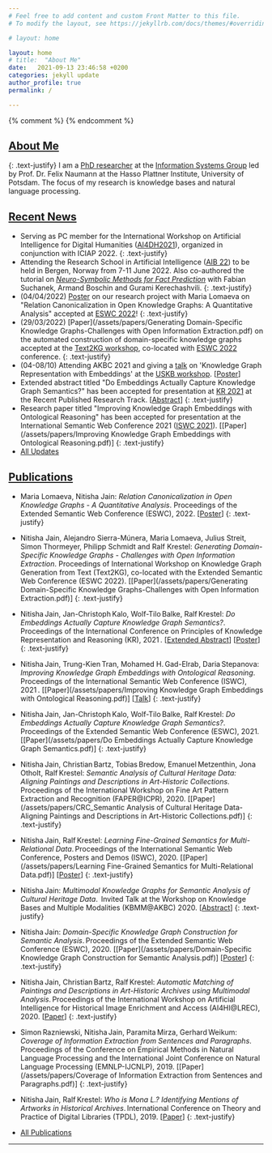 ```yaml
---
# Feel free to add content and custom Front Matter to this file.
# To modify the layout, see https://jekyllrb.com/docs/themes/#overriding-theme-defaults

# layout: home

layout: home
# title:  "About Me"
date:   2021-09-13 23:46:58 +0200
categories: jekyll update
author_profile: true
permalink: /

---
```

{% comment %}  {% endcomment %} 
## [About Me](/about/) 

{: .text-justify}
I am a [PhD researcher](https://hpi.de/naumann/people/nitisha-jain.html) at the [Information Systems Group](https://hpi.de/naumann/home.html) led by Prof. Dr. Felix Naumann at the Hasso Plattner Institute, University of Potsdam. The focus of my research is knowledge bases and natural language processing. 


## [Recent News](/news/)

* Serving as PC member for the International Workshop on Artificial Intelligence for Digital Humanities ([AI4DH2021](https://ailb-web.ing.unimore.it/ai4dh2021/)), organized in conjunction with ICIAP 2022.
{: .text-justify}
* Attending the Research School in Artificial Intelligence ([AIB 22](https://researchschool.w.uib.no/)) to be held in Bergen, Norway from 7-11 June 2022. Also co-authored the tutorial on [*Neuro-Symbolic Methods for Fact Prediction*](https://researchschool.w.uib.no/overview/) with Fabian Suchanek, Armand Boschin and Gurami Kerechashvili.
{: .text-justify}
* (04/04/2022) [Poster](/assets/papers/ESWC2022_RPCanonicalisation.pdf) on our research project with Maria Lomaeva on "Relation Canonicalization in Open Knowledge Graphs: A Quantitative Analysis" accepted at [ESWC 2022](https://2022.eswc-conferences.org/)! 
{: .text-justify}
* (29/03/2022) [Paper](/assets/papers/Generating Domain-Specific Knowledge Graphs-Challenges with Open Information Extraction.pdf) on the automated construction of domain-specific knowledge graphs accepted at the [Text2KG workshop](https://aiisc.ai/text2kg/), co-located with [ESWC 2022](https://2022.eswc-conferences.org/) conference. 
{: .text-justify}
* (04-08/10) Attending AKBC 2021 and giving a [talk](https://uskb-workshop.github.io/abstracts.html) on 'Knowledge Graph Representation with Embeddings' at the [USKB workshop](https://uskb-workshop.github.io/). [[Poster](/assets/papers/Poster_USKB@AKBC2021.pdf)] 
* Extended abstract titled "Do Embeddings Actually Capture Knowledge Graph Semantics?" has been accepted for presentation at [KR 2021](https://kr2021.kbsg.rwth-aachen.de/) at the Recent Published Research Track. [[Abstract](/assets/papers/USKB_abstract_NitishaJain.pdf)]
{: .text-justify}
* Research paper titled "Improving Knowledge Graph Embeddings with Ontological Reasoning" has been accepted for presentation at the International Semantic Web Conference 2021 ([ISWC 2021](https://iswc2021.semanticweb.org/)). [[Paper](/assets/papers/Improving Knowledge Graph Embeddings with Ontological Reasoning.pdf)]
{: .text-justify}
* [All Updates](/news/)

## [Publications](/publications/)

* Maria Lomaeva, Nitisha Jain: *Relation Canonicalization in Open Knowledge Graphs - A Quantitative Analysis*. Proceedings of the Extended Semantic Web Conference (ESWC), 2022. [[Poster](/assets/papers/ESWC2022_RPCanonicalisation.pdf)]
{: .text-justify}

* Nitisha Jain, Alejandro Sierra-Múnera, Maria Lomaeva, Julius Streit, Simon Thormeyer, Philipp Schmidt and Ralf Krestel: *Generating Domain-Specific Knowledge Graphs - Challenges with Open Information Extraction*. Proceedings of International Workshop on Knowledge Graph Generation from Text (Text2KG), co-located with the Extended Semantic Web Conference (ESWC 2022). [[Paper](/assets/papers/Generating Domain-Specific Knowledge Graphs-Challenges with Open Information Extraction.pdf)]
{: .text-justify}

* Nitisha Jain, Jan-Christoph Kalo, Wolf-Tilo Balke, Ralf Krestel: *Do Embeddings Actually Capture Knowledge Graph Semantics?*. Proceedings of the International Conference on Principles of Knowledge Representation and Reasoning (KR), 2021 . [[Extended Abstract](/assets/papers/KR2021_Recently_Published_Track_Extended_Abstract.pdf)] [[Poster](/assets/papers/Nitisha_Jain_KR2021_poster.pdf)]
{: .text-justify}

* Nitisha Jain, Trung-Kien Tran, Mohamed H. Gad-Elrab, Daria Stepanova: *Improving Knowledge Graph Embeddings with Ontological Reasoning*. Proceedings of the International Semantic Web Conference (ISWC), 2021 . [[Paper](/assets/papers/Improving Knowledge Graph Embeddings with Ontological Reasoning.pdf)] [[Talk](/assets/papers/Jain-259.mp4)]
{: .text-justify}

* Nitisha Jain, Jan-Christoph Kalo, Wolf-Tilo Balke, Ralf Krestel: *Do Embeddings Actually Capture Knowledge Graph Semantics?*. Proceedings of the Extended Semantic Web Conference (ESWC), 2021. [[Paper](/assets/papers/Do Embeddings Actually Capture Knowledge Graph Semantics.pdf)]
{: .text-justify}

* Nitisha Jain, Christian Bartz, Tobias Bredow, Emanuel Metzenthin, Jona Otholt, Ralf Krestel: *Semantic Analysis of Cultural Heritage Data: Aligning Paintings and Descriptions in Art-Historic Collections*. Proceedings of the International Workshop on Fine Art Pattern Extraction and Recognition (FAPER@ICPR), 2020. [[Paper](/assets/papers/CRC_Semantic Analysis of Cultural Heritage Data- Aligning Paintings and Descriptions in Art-Historic Collections.pdf)]
{: .text-justify}

* Nitisha Jain, Ralf Krestel: *Learning Fine-Grained Semantics for Multi-Relational Data*. Proceedings of the International Semantic Web Conference, Posters and Demos (ISWC), 2020. [[Paper](/assets/papers/Learning Fine-Grained Semantics for Multi-Relational Data.pdf)] [[Poster](/assets/papers/ISWC_poster.pdf)]
{: .text-justify}

* Nitisha Jain: *Multimodal Knowledge Graphs for Semantic Analysis of Cultural Heritage Data*.  Invited Talk at the Workshop on Knowledge Bases and Multiple Modalities (KBMM@AKBC) 2020. [[Abstract](/assets/papers/MMKB2020_Nitisha_Jain.pdf)]
{: .text-justify}

* Nitisha Jain: *Domain-Specific Knowledge Graph Construction for Semantic Analysis*. Proceedings of the Extended Semantic Web Conference (ESWC), 2020. [[Paper](/assets/papers/Domain-Specific Knowledge Graph Construction for Semantic Analysis.pdf)] [[Poster](/assets/papers/264-Jain.pdf)]
{: .text-justify}

* Nitisha Jain, Christian Bartz, Ralf Krestel: *Automatic Matching of Paintings and Descriptions in Art-Historic Archives using Multimodal Analysis*. Proceedings of the International Workshop on Artificial Intelligence for Historical Image Enrichment and Access (AI4HI@LREC), 2020. [[Paper](assets/papers/4_Final_Paper.pdf)]
{: .text-justify}

* Simon Razniewski, Nitisha Jain, Paramita Mirza, Gerhard Weikum: *Coverage of Information Extraction from Sentences and Paragraphs*. Proceedings of the Conference on Empirical Methods in Natural Language Processing and the International Joint Conference on Natural Language Processing (EMNLP-IJCNLP), 2019. [[Paper](/assets/papers/Coverage of Information Extraction from Sentences and Paragraphs.pdf)]
{: .text-justify}
 
* Nitisha Jain, Ralf Krestel: *Who is Mona L.? Identifying Mentions of Artworks in Historical Archives*. International Conference on Theory and Practice of Digital Libraries (TPDL), 2019. [[Paper](/assets/papers/Who_is_Mona_L_Identifying_Mentions_of_Artworks_in_Historical_Archives.pdf)]
{: .text-justify}
* [All Publications](/publications/)



<!--- # [Projects](/projects) --->


---

